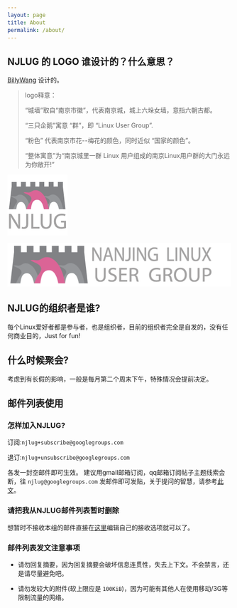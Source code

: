 ```yaml
---
layout: page
title: About
permalink: /about/
---
```


## NJLUG 的 LOGO 谁设计的？什么意思？

[BillyWang](http://icanchange.us/blog) 设计的。

> logo释意：
>
> “城墙”取自“南京市徽”，代表南京城，城上六垛女墙，意指六朝古都。
>
> “三只企鹅”寓意 “群”，即 “Linux User Group”.
>
> “粉色” 代表南京市花--梅花的颜色，同时近似 “国家的颜色”。
>
> “整体寓意”为“南京城里一群 Linux 用户组成的南京Linux用户群的大门永远为你敞开!”

![logo_square](/img/logo_square.png)

![logo](/img/logo.png)


## NJLUG的组织者是谁?

每个Linux爱好者都是参与者，也是组织者，目前的组织者完全是自发的，没有任何商业目的，Just for fun!


## 什么时候聚会?

考虑到有长假的影响，一般是每月第二个周末下午，特殊情况会提前决定。


## 邮件列表使用

### 怎样加入NJLUG?

订阅:`njlug+subscribe@googlegroups.com`

退订:`njlug+unsubscribe@googlegroups.com`

各发一封空邮件即可生效。 建议用gmail邮箱订阅，qq邮箱订阅帖子主题线索会断，往 `njlug@googlegroups.com` 发邮件即可发贴，关于提问的智慧，请参考[此文](http://www.catb.org/~esr/faqs/smart-questions.html#translations)。

### 请把我从NJLUG邮件列表暂时删除

想暂时不接收本组的邮件直接在[这里](http://groups.google.com/group/njlug/subscribe)编辑自己的接收选项就可以了。

### 邮件列表发文注意事项

* 请勿回复摘要，因为回复摘要会破坏信息连贯性，失去上下文。不会禁言，还是请尽量避免吧。

* 请勿发较大的附件(软上限应是 `100KiB`)，因为可能有其他人在使用移动/3G等限制流量的网络。